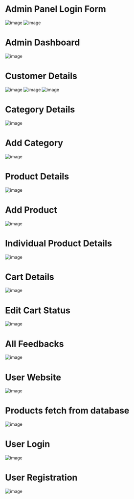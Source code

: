 <h1>Admin Panel Login Form</h1>

![image](https://github.com/user-attachments/assets/e061a722-a4f5-4371-a30d-03ec83bd7bf8)
![image](https://github.com/user-attachments/assets/52926348-3ab7-4567-8579-1b71687c4148)

<h1>Admin Dashboard</h1>

![image](https://github.com/user-attachments/assets/5c56e550-fc1b-4870-b5fa-da0aede4340d)

<h1>Customer Details</h1>

![image](https://github.com/user-attachments/assets/fe05e30f-4a3f-4271-8ce6-82dd34426fb7)
![image](https://github.com/user-attachments/assets/11914bd1-dfd3-48de-8d60-ea6e9ce1ddbb)
![image](https://github.com/user-attachments/assets/861896d7-27f2-4df1-889b-9b9c13aa340d)

<h1>Category Details</h1>

![image](https://github.com/user-attachments/assets/6b9d7682-94a1-45b0-b8af-98b5d5d67c62)

<h1>Add Category </h1>

![image](https://github.com/user-attachments/assets/fd177509-b3ef-4d7a-bbde-f83c38b8caf9)

<h1>Product Details</h1>

![image](https://github.com/user-attachments/assets/dedeb2a8-850f-40c0-8d98-039a60d93178)

<h1>Add Product </h1>

![image](https://github.com/user-attachments/assets/9926248b-171f-4c3d-af80-93eea0f1cbda)

<h1>Individual Product Details</h1>

![image](https://github.com/user-attachments/assets/88650868-536d-4c00-9220-dd2ad6aced9c)

<h1>Cart Details</h1>

![image](https://github.com/user-attachments/assets/ea00f52e-dcaa-4dd6-8670-2bf3b38ab3b1)

<h1>Edit Cart Status</h1>

![image](https://github.com/user-attachments/assets/4ba0a6fa-a5ee-4da1-92ea-b11c3dfe9b8c)

<h1>All Feedbacks</h1>

![image](https://github.com/user-attachments/assets/539f8248-5801-4169-aee0-e2406c06ea93)

<h1>User Website </h1>

![image](https://github.com/user-attachments/assets/54f3bb22-724a-4dd5-971c-fc12b1901fe5)

<h1>Products fetch from database</h1>

![image](https://github.com/user-attachments/assets/97ae371a-aee8-49a7-9b4c-0bebe05215ce)

<h1>User Login</h1>

![image](https://github.com/user-attachments/assets/a3376379-5785-4c76-8c7b-a865be88baf8)

<h1>User Registration</h1>

![image](https://github.com/user-attachments/assets/21b36fec-c087-42b9-8992-988e07cbd181)

